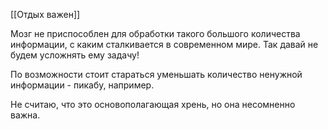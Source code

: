 [[Отдых важен]]

Мозг не приспособлен для обработки такого большого количества информации, с каким сталкивается в современном мире. Так давай не будем усложнять ему задачу!

По возможности стоит стараться уменьшать количество ненужной информации - пикабу, например.

Не считаю, что это основополагающая хрень, но она несомненно важна.